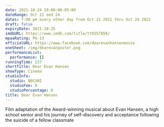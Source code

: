 ```yaml
---
date: 2021-10-24 19:00:00-05:00
dateRange: Oct 22 and 24
dates: 7:00 pm every other day from Oct 22 2021 thru Oct 24 2021
draft: false
expiryDate: 2021-10-25
imdbURL: https://www.imdb.com/title/tt9357050/
mpaaRating: PG-13
officialURL: https://www.facebook.com/dearevanhansenmovie
oneSheet: /img/dearevanposter.png
performanceList:
  performance: []
runningTime: 137
shortTitle: Dear Evan Hansen
showType: Cinema
studioInfo:
  studio: NBCUNI
  studioFee: 0
  studioPercentage: 0
title: Dear Evan Hansen
---
```


Film adaptation of the Award-winning musical about Evan Hansen, a high school senior and his journey of self-discovery and acceptance following the suicide of a fellow classmate